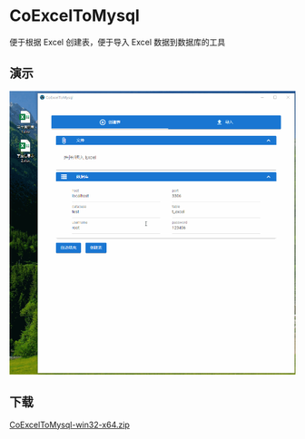 # CoExcelToMysql

便于根据 Excel 创建表，便于导入 Excel 数据到数据库的工具

## 演示
![CoExcelToMysql.gif](https://github.com/Coande/CoExcelToMysql/blob/master/CoExcelToMysql.gif?raw=true)

## 下载
[CoExcelToMysql-win32-x64.zip](https://github.com/Coande/CoExcelToMysql/releases/download/1.0.0/CoExcelToMysql-win32-x64.zip)
